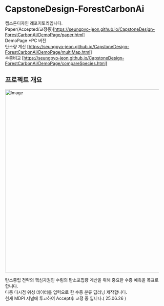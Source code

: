 # CapstoneDesign-ForestCarbonAi

캡스톤디자인 레포지토리입니다.  
Paper(Accepted/교정중)[https://seungpyo-jeon.github.io/CapstoneDesign-ForestCarbonAi/DemoPage/paper.html]  
DemoPage *PC 버전  
탄소량 계산 [https://seungpyo-jeon.github.io/CapstoneDesign-ForestCarbonAi/DemoPage/multiMap.html]  
수종비교 [https://seungpyo-jeon.github.io/CapstoneDesign-ForestCarbonAi/DemoPage/compareSpecies.html]  

## 프로젝트 개요
<img width="600" alt="Image" src="https://github.com/user-attachments/assets/5d0c9462-001b-4d8c-99e8-8c6d21757e64"/>

탄소중립 전략의 핵심자원인 수림의 탄소포집량 계산을 위해 중요한 수종 예측을 목표로 합니다.  
다중 다시점 위성 데이터를 입력으로 한 수종 분류 딥러닝 제작합니다.  
현재 MDPI 저널에 투고하여 Accept후 교정 중 입니다.( 25.06.26 )

